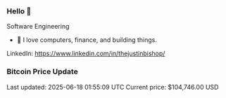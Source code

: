 ### Hello 🤙  

Software Engineering

- 🔭 I love computers, finance, and building things.
  
LinkedIn: https://www.linkedin.com/in/thejustinbishop/  




































































































































































































































































































































































































































































































































































































































































































































### Bitcoin Price Update
Last updated: 2025-06-18 01:55:09 UTC
Current price: $104,746.00 USD
